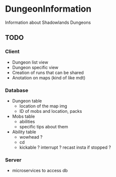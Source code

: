 # DungeonInformation
Information about Shadowlands Dungeons


## TODO

### Client

- Dungeon list view
- Dungeon specific view
- Creation of runs that can be shared
- Anotation on maps (kind of like mdt)


### Database
- Dungeon table
  - location of the map img
  - ID of mobs and location, packs
- Mobs table
  - abilities
  - specific tips about them
- Ability table
  - wowhead ?
  - cd
  - kickable ? interrupt ? recast insta if stopped ?

### Server

- microservices to access db
